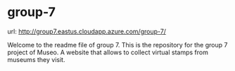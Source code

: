 # group-7
url: http://group7.eastus.cloudapp.azure.com/group-7/

Welcome to the readme file of group 7. This is the repository for the group 7 project of Museo. A website that allows to collect virtual stamps from museums they visit. 

